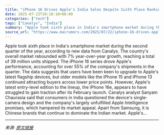 ```yaml
---
title: "iPhone 16 Drives Apple's India Sales Despite Sixth Place Ranking"
date: 2025-07-22T10:18:18+08:00
categories: ["tech"]
tags: ["Canalys", "India"]
summary: "Apple took sixth place in India's smartphone market during the second quarter of the year, according to new data from Canalys. The country's overall market rebounded with 7% year-over-year growth, rea"
source_url: "https://www.macrumors.com/2025/07/22/iphone-16-drives-apples-india-sales/"
---
```


Apple took sixth place in India's smartphone market during the second quarter of the year, according to new data from Canalys. The country's overall market rebounded with 7% year-over-year growth, reaching a total of 39 million units shipped. The iPhone 16 series drove Apple's performance, accounting for over 55% of the company's shipments in the quarter. The data suggests that users have been keen to upgrade to Apple's latest flagship devices, but older models like the iPhone 15 and iPhone 13 continued attracting buyers across lower price points. However, Apple's latest entry-level edition to the lineup, the iPhone 16e, appears to have struggled to gain traction after its February launch. Canalys analyst Sanyam Chaurasia said that consumers in India questioned the device's single-camera design and the company's largely unfulfilled Apple Intelligence promises, which hampered its market appeal. Apart from Samsung, it is Chinese brands that continue to dominate the Indian market. Apple's...

---

*来源: [原文链接](https://www.macrumors.com/2025/07/22/iphone-16-drives-apples-india-sales/)*
